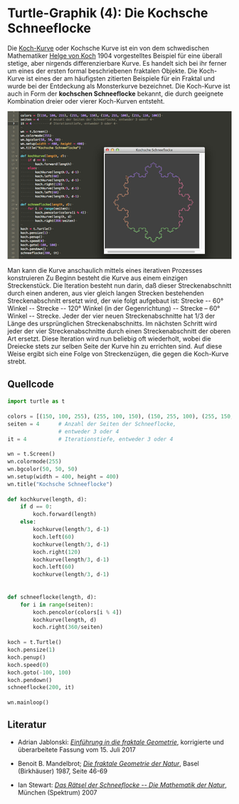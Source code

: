 # Turtle-Graphik (4): Die Kochsche Schneeflocke

Die [Koch-Kurve](https://de.wikipedia.org/wiki/Koch-Kurve) oder Kochsche Kurve ist ein von dem schwedischen Mathematiker [Helge von Koch](https://de.wikipedia.org/wiki/Helge_von_Koch) 1904 vorgestelltes Beispiel für eine überall stetige, aber nirgends differenzierbare Kurve. Es handelt sich bei ihr ferner um eines der ersten formal beschriebenen fraktalen Objekte. Die Koch-Kurve ist eines der am häufigsten zitierten Beispiele für ein Fraktal und wurde bei der Entdeckung als Monsterkurve bezeichnet. Die Koch-Kurve ist auch in Form der **kochschen Schneeflocke** bekannt, die durch geeignete Kombination dreier oder vierer Koch-Kurven entsteht.

[![Koch-Insel oder Kochsche Schneeflocke](images/kochisland.jpg)](https://www.flickr.com/photos/schockwellenreiter/38168450521/)

Man kann die Kurve anschaulich mittels eines iterativen Prozesses konstruieren Zu Beginn besteht die Kurve aus einem einzigen Streckenstück. Die Iteration besteht nun darin, daß dieser Streckenabschnitt durch einen anderen, aus vier gleich langen Strecken bestehenden Streckenabschnitt ersetzt wird, der wie folgt aufgebaut ist: Strecke -- 60° Winkel -- Strecke -- 120° Winkel (in der Gegenrichtung) -- Strecke – 60° Winkel -- Strecke. Jeder der vier neuen Streckenabschnitte hat 1/3 der Länge des ursprünglichen Streckenabschnitts. Im nächsten Schritt wird jeder der vier Streckenabschnitte durch einen Streckenabschnitt der oberen Art ersetzt. Diese Iteration wird nun beliebig oft wiederholt, wobei die Dreiecke stets zur selben Seite der Kurve hin zu errichten sind. Auf diese Weise ergibt sich eine Folge von Streckenzügen, die gegen die Koch-Kurve strebt.

## Quellcode

~~~python
import turtle as t

colors = [(150, 100, 255), (255, 100, 150), (150, 255, 100), (255, 150, 100)]
seiten = 4      # Anzahl der Seiten der Schneeflocke,
                # entweder 3 oder 4
it = 4          # Iterationstiefe, entweder 3 oder 4

wn = t.Screen()
wn.colormode(255)
wn.bgcolor(50, 50, 50)
wn.setup(width = 400, height = 400)
wn.title("Kochsche Schneeflocke")

def kochkurve(length, d):
    if d == 0:
        koch.forward(length)
    else:
        kochkurve(length/3, d-1)
        koch.left(60)
        kochkurve(length/3, d-1)
        koch.right(120)
        kochkurve(length/3, d-1)
        koch.left(60)
        kochkurve(length/3, d-1)


def schneeflocke(length, d):
    for i in range(seiten):
        koch.pencolor(colors[i % 4])
        kochkurve(length, d)
        koch.right(360/seiten)

koch = t.Turtle()
koch.pensize(1)
koch.penup()
koch.speed(0)
koch.goto(-100, 100)
koch.pendown()
schneeflocke(200, it)

wn.mainloop()
~~~


## Literatur

- Adrian Jablonski: *[Einführung in die fraktale Geometrie](http://quadsoft.org/fraktale/)*, korrigierte und überarbeitete Fassung vom 15. Juli 2017

- Benoit B. Mandelbrot; *[Die fraktale Geometrie der Natur][a1]*, Basel (Birkhäuser) 1987, Seite 46-69

- Ian Stewart: *[Das Rätsel der Schneeflocke -- Die Mathematik der Natur][a2]*, München (Spektrum) 2007


[a1]: https://www.amazon.de/Die-fraktale-Geometrie-Natur-Mandelbrot/dp/303485028X/ref=as_li_ss_tl?ie=UTF8&qid=1510140874&sr=8-1&keywords=die+fraktale+geometrie+der+natur&dpID=415LbTNsq2L&preST=_SX198_BO1,204,203,200_QL40_&dpSrc=srch&linkCode=ll1&tag=derschockwell-21&linkId=b3ecdbcc3378c34db3cf7b84a175fbb4
[a2]: https://www.amazon.de/Das-R%C3%A4tsel-Schneeflocke-Mathematik-Natur/dp/3827419344/ref=as_li_ss_tl?ie=UTF8&qid=1510345373&sr=8-1&keywords=das+r%C3%A4tsel+der+schneeflocke&dpID=51KRAkxPc%252BL&preST=_SX198_BO1,204,203,200_QL40_&dpSrc=srch&linkCode=ll1&tag=derschockwell-21&linkId=34ff8101966927dd043319d336e49da2